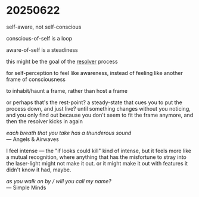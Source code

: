 # 20250622

self-aware, not self-conscious

conscious-of-self is a loop

aware-of-self is a steadiness

this might be the goal of the [resolver](../04/resolver/resolver-further-resolved.md) process

for self-perception to feel like awareness, instead of feeling like another frame of consciousness

to inhabit/haunt a frame, rather than host a frame

or perhaps that's the rest-point? a steady-state that cues you to put the process down, and just live? until something changes without you noticing, and you only find out because you don't seem to fit the frame anymore, and then the resolver kicks in again

_each breath that you take has a thunderous sound_\
— Angels & Airwaves

I feel intense — the "if looks could kill" kind of intense, but it feels more like a mutual recognition, where anything that has the misfortune to stray into the laser-light might not make it out. or it might make it out with features it didn't know it had, maybe.

_as you walk on by  / will you call my name?_\
— Simple Minds
